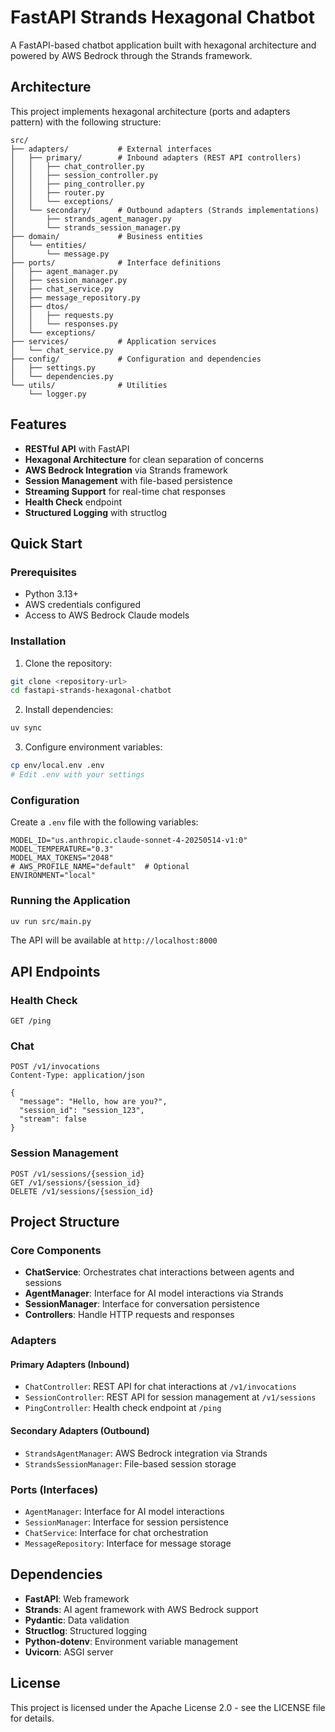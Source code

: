 # FastAPI Strands Hexagonal Chatbot

A FastAPI-based chatbot application built with hexagonal architecture and powered by AWS Bedrock through the Strands framework.

## Architecture

This project implements hexagonal architecture (ports and adapters pattern) with the following structure:

```
src/
├── adapters/           # External interfaces
│   ├── primary/        # Inbound adapters (REST API controllers)
│   │   ├── chat_controller.py
│   │   ├── session_controller.py
│   │   ├── ping_controller.py
│   │   ├── router.py
│   │   └── exceptions/
│   └── secondary/      # Outbound adapters (Strands implementations)
│       ├── strands_agent_manager.py
│       └── strands_session_manager.py
├── domain/             # Business entities
│   └── entities/
│       └── message.py
├── ports/              # Interface definitions
│   ├── agent_manager.py
│   ├── session_manager.py
│   ├── chat_service.py
│   ├── message_repository.py
│   ├── dtos/
│   │   ├── requests.py
│   │   └── responses.py
│   └── exceptions/
├── services/           # Application services
│   └── chat_service.py
├── config/             # Configuration and dependencies
│   ├── settings.py
│   └── dependencies.py
└── utils/              # Utilities
    └── logger.py
```

## Features

- **RESTful API** with FastAPI
- **Hexagonal Architecture** for clean separation of concerns
- **AWS Bedrock Integration** via Strands framework
- **Session Management** with file-based persistence
- **Streaming Support** for real-time chat responses
- **Health Check** endpoint
- **Structured Logging** with structlog

## Quick Start

### Prerequisites

- Python 3.13+
- AWS credentials configured
- Access to AWS Bedrock Claude models

### Installation

1. Clone the repository:

```bash
git clone <repository-url>
cd fastapi-strands-hexagonal-chatbot
```

2. Install dependencies:

```bash
uv sync
```

3. Configure environment variables:

```bash
cp env/local.env .env
# Edit .env with your settings
```

### Configuration

Create a `.env` file with the following variables:

```env
MODEL_ID="us.anthropic.claude-sonnet-4-20250514-v1:0"
MODEL_TEMPERATURE="0.3"
MODEL_MAX_TOKENS="2048"
# AWS_PROFILE_NAME="default"  # Optional
ENVIRONMENT="local"
```

### Running the Application

```bash
uv run src/main.py
```

The API will be available at `http://localhost:8000`

## API Endpoints

### Health Check

```http
GET /ping
```

### Chat

```http
POST /v1/invocations
Content-Type: application/json

{
  "message": "Hello, how are you?",
  "session_id": "session_123",
  "stream": false
}
```

### Session Management

```http
POST /v1/sessions/{session_id}
GET /v1/sessions/{session_id}
DELETE /v1/sessions/{session_id}
```

## Project Structure

### Core Components

- **ChatService**: Orchestrates chat interactions between agents and sessions
- **AgentManager**: Interface for AI model interactions via Strands
- **SessionManager**: Interface for conversation persistence
- **Controllers**: Handle HTTP requests and responses

### Adapters

#### Primary Adapters (Inbound)

- `ChatController`: REST API for chat interactions at `/v1/invocations`
- `SessionController`: REST API for session management at `/v1/sessions`
- `PingController`: Health check endpoint at `/ping`

#### Secondary Adapters (Outbound)

- `StrandsAgentManager`: AWS Bedrock integration via Strands
- `StrandsSessionManager`: File-based session storage

### Ports (Interfaces)

- `AgentManager`: Interface for AI model interactions
- `SessionManager`: Interface for session persistence
- `ChatService`: Interface for chat orchestration
- `MessageRepository`: Interface for message storage

## Dependencies

- **FastAPI**: Web framework
- **Strands**: AI agent framework with AWS Bedrock support
- **Pydantic**: Data validation
- **Structlog**: Structured logging
- **Python-dotenv**: Environment variable management
- **Uvicorn**: ASGI server

## License

This project is licensed under the Apache License 2.0 - see the LICENSE file for details.
